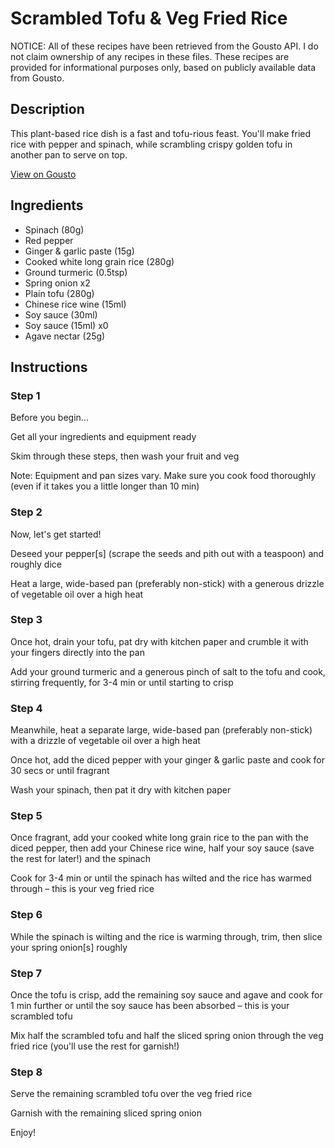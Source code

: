 # Scrambled Tofu & Veg Fried Rice

NOTICE: All of these recipes have been retrieved from the Gousto API. I do not claim ownership of any recipes in these files. These recipes are provided for informational purposes only, based on publicly available data from Gousto.

## Description

This plant-based rice dish is a fast and tofu-rious feast. You'll make fried rice with pepper and spinach, while scrambling crispy golden tofu in another pan to serve on top. 

[View on Gousto](https://www.gousto.co.uk/recipes/cookbook/scrambled-tofu-veg-fried-rice)

## Ingredients

- Spinach (80g)
- Red pepper
- Ginger & garlic paste (15g)
- Cooked white long grain rice (280g)
- Ground turmeric (0.5tsp)
- Spring onion x2
- Plain tofu (280g)
- Chinese rice wine (15ml)
- Soy sauce (30ml)
- Soy sauce (15ml) x0
- Agave nectar (25g)

## Instructions


### Step 1

Before you begin...

Get all your ingredients and equipment ready

Skim through these steps, then wash your fruit and veg

Note: Equipment and pan sizes vary. Make sure you cook food thoroughly (even if it takes you a little longer than 10 min)


### Step 2

Now, let's get started!

Deseed your pepper[s]<span class="text-danger"> </span>(scrape the seeds and pith out with a teaspoon) and roughly dice

Heat a large, wide-based pan (preferably non-stick) with a generous drizzle of vegetable oil over a high heat


### Step 3

Once hot, drain your tofu, pat dry with kitchen paper and crumble it with your fingers directly into the pan

Add your ground turmeric and a generous pinch of salt to the tofu and cook, stirring frequently, for 3-4 min or until starting to crisp


### Step 4

Meanwhile, heat a separate large, wide-based pan (preferably non-stick) with a drizzle of vegetable oil over a high heat

Once hot, add the diced pepper with your ginger & garlic paste and cook for 30 secs or until fragrant

Wash your spinach, then pat it dry with kitchen paper


### Step 5

Once fragrant, add your cooked white long grain rice to the pan with the diced pepper, then add your Chinese rice wine, half your soy sauce (save the rest for later!) and the spinach

Cook for 3-4 min or until the spinach has wilted and the rice has warmed through – this is your veg fried rice


### Step 6

While the spinach is wilting and the rice is warming through, trim, then slice your spring onion[s] roughly


### Step 7

Once the tofu is crisp, add the remaining soy sauce and agave and cook for 1 min further or until the soy sauce has been absorbed – this is your scrambled tofu

Mix half the scrambled tofu and half the sliced spring onion through the veg fried rice (you'll use the rest for garnish!)

### Step 8

Serve the remaining scrambled tofu over the veg fried rice

Garnish with the remaining sliced spring onion

Enjoy!

